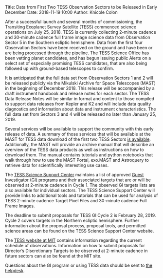 Title: Data from First Two TESS Observation Sectors to be Released in Early December
Date: 2018-11-19 10:00
Author: Knicole Colon

After a successful launch and several months of commissioning, the Transiting Exoplanet Survey Satellite (TESS) commenced science operations on July 25, 2018. TESS is currently collecting 2-minute cadence and 30-minute cadence full frame image science data from Observation Sector 5 in the Southern ecliptic hemisphere. Data from the first four Observation Sectors have been received on the ground and have been or are being processed through the pipeline. The TESS Science Office has been vetting planet candidates, and has begun issuing public Alerts on a select set of especially promising TESS candidates, that are also being followed up with ground-based telescopes to confirm.
 
It is anticipated that the full data set from Observation Sectors 1 and 2 will be released publicly via the Mikulski Archive for Space Telescopes (MAST) in the beginning of December 2018. This release will be accompanied by a draft instrument handbook and release notes for each sector. The TESS Data Release Notes will be similar in format and content to those compiled to support data releases from Kepler and K2 and will include data quality diagnostics and information about data and instrument characteristics. The full data set from Sectors 3 and 4 will be released no later than January 25, 2019.
 
Several services will be available to support the community with this early release of data. A summary of those services that will be available at the MAST for TESS data download of the first two TESS Sectors [is available](http://archive.stsci.edu/tess/summary.html). Additionally, the MAST will provide an archive manual that will describe an overview of the TESS data products as well as instructions on how to download them.  The manual contains tutorials and python notebooks that walk through how to use the MAST Portal, exo.MAST and Astroquery to retrieve data for scientifically interesting use cases.
  
The [TESS Science Support Center](https://heasarc.gsfc.nasa.gov/docs/tess/) maintains a list of approved [Guest Investigator (GI) programs](https://heasarc.gsfc.nasa.gov/docs/tess/approved-programs.html) and their associated targets that are or will be observed at 2-minute cadence in Cycle 1. The observed GI targets lists are also available for individual sectors. The TESS Science Support Center will provide links to additional tools and tutorials that can be used for analysis of TESS 2-minute cadence Target Pixel Files and 30-minute cadence Full Frame Images.

The deadline to submit proposals for TESS GI Cycle 2 is February 28, 2019. Cycle 2 covers targets in the Northern ecliptic hemisphere. Further information about the proposal process, proposal tools, and permitted science areas can be found on the TESS Science Support Center website. 

The [TESS website at MIT](https://tess.mit.edu/) contains information regarding the current schedule of observations. Information on how to submit proposals for Director’s Discretionary Targets to be observed at 2-minute cadence in future sectors can also be found at the MIT site.

Questions about the GI program or using TESS data should be sent to [the helpdesk](mailto:tesshelp@bigbang.gsfc.nasa.gov). 